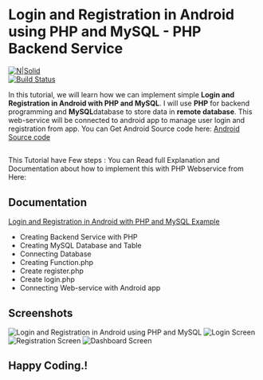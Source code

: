 # Login and Registration in Android using PHP and MySQL - PHP Backend Service
[![N|Solid](https://androidigniter.com/wp-content/uploads/2019/03/powered-by-android-igniter.png)](https://androidigniter.com/)    
[![Build Status](https://travis-ci.org/joemccann/dillinger.svg?branch=master)](https://androidigniter.com)

In this tutorial, we will learn how we can implement simple **Login and Registration in Android with PHP and MySQL**. I will use **PHP** for backend programming and **MySQL**database to store data in **remote database**. This web-service will be connected to android app to manage user login and registration from app. 
You can Get Android Source code here: 
[Android Source code](https://github.com/androidigniter/Login-and-Registration-in-Android-with-PHP-and-MySQL)
##
This Tutorial have Few steps : 
You can Read full Explanation and Documentation about how to implement this with PHP Webservice from Here:
## Documentation
[Login and Registration in Android with PHP and MySQL Example](https://androidigniter.com/login-registration-android-php-mysql.php)
 - Creating Backend Service with PHP
 - Creating MySQL Database and Table
 - Connecting Database
 - Creating Function.php
 - Create register.php
 - Create login.php
 - Connecting Web-service with Android app
 
## Screenshots
![Login and Registration in Android using PHP and MySQL](https://github.com/androidigniter/Login-and-Registration-in-Android-with-PHP-and-MySQL/blob/master/Screenshots/Login%20Registration%20in%20android%20using%20PHP%20and%20MySQL.gif?raw=true)
![Login Screen](https://github.com/androidigniter/Login-and-Registration-in-Android-with-PHP-and-MySQL/blob/master/Screenshots/Login%20Screen%20-%20Login%20and%20Registration%20in%20Android%20using%20PHP%20and%20MySQL.png?raw=true)
![Registration Screen](https://github.com/androidigniter/Login-and-Registration-in-Android-with-PHP-and-MySQL/blob/master/Screenshots/Registration%20Screen%20-%20Login%20and%20Registration%20in%20Android%20using%20PHP%20and%20MySQL.png?raw=true)
![Dashboard Screen](https://raw.githubusercontent.com/androidigniter/Login-and-Registration-in-Android-with-PHP-and-MySQL/master/Screenshots/Dashboard%20Screen%20-%20Login%20and%20Registration%20in%20Android%20using%20PHP%20and%20MySQL.png)
## Happy Coding.!
